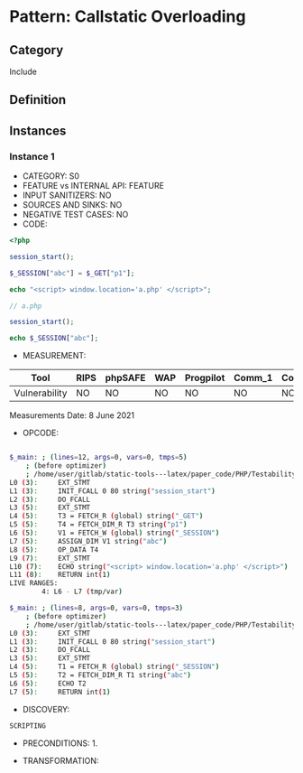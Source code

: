 # Pattern: Callstatic Overloading

## Category

Include

## Definition

## Instances

### Instance 1

- CATEGORY: S0
- FEATURE vs INTERNAL API: FEATURE
- INPUT SANITIZERS:  NO
- SOURCES AND SINKS: NO 
- NEGATIVE TEST CASES: NO
- CODE:

```php
<?php

session_start();

$_SESSION["abc"] = $_GET["p1"];

echo "<script> window.location='a.php' </script>";

// a.php

session_start();

echo $_SESSION["abc"];
```

- MEASUREMENT:

| Tool          | RIPS | phpSAFE | WAP  | Progpilot | Comm_1 | Comm_2 | Correct |
| ------------- | ---- | ------- | ---- | --------- | ------- | --------- | ------- |
| Vulnerability | NO   | NO      | NO   |   NO      | NO      |   NO      | YES     |
Measurements Date: 8 June 2021

- OPCODE:

```bash

$_main: ; (lines=12, args=0, vars=0, tmps=5)
    ; (before optimizer)
    ; /home/user/gitlab/static-tools---latex/paper_code/PHP/Testability_Patterns/125_window_location/125_window_location.php:1-8
L0 (3):     EXT_STMT
L1 (3):     INIT_FCALL 0 80 string("session_start")
L2 (3):     DO_FCALL
L3 (5):     EXT_STMT
L4 (5):     T3 = FETCH_R (global) string("_GET")
L5 (5):     T4 = FETCH_DIM_R T3 string("p1")
L6 (5):     V1 = FETCH_W (global) string("_SESSION")
L7 (5):     ASSIGN_DIM V1 string("abc")
L8 (5):     OP_DATA T4
L9 (7):     EXT_STMT
L10 (7):    ECHO string("<script> window.location='a.php' </script>")
L11 (8):    RETURN int(1)
LIVE RANGES:
        4: L6 - L7 (tmp/var)

$_main: ; (lines=8, args=0, vars=0, tmps=3)
    ; (before optimizer)
    ; /home/user/gitlab/static-tools---latex/paper_code/PHP/Testability_Patterns/125_JS_redirect/a.php:1-5
L0 (3):     EXT_STMT
L1 (3):     INIT_FCALL 0 80 string("session_start")
L2 (3):     DO_FCALL
L3 (5):     EXT_STMT
L4 (5):     T1 = FETCH_R (global) string("_SESSION")
L5 (5):     T2 = FETCH_DIM_R T1 string("abc")
L6 (5):     ECHO T2
L7 (5):     RETURN int(1)
```

- DISCOVERY:

```bash
SCRIPTING
```

- PRECONDITIONS:
   1.

- TRANSFORMATION: 

```

```

